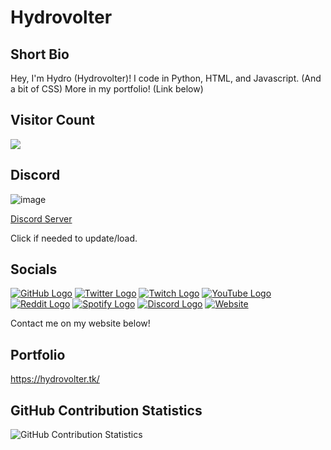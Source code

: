 # Hydrovolter

## Short Bio
Hey, I'm Hydro (Hydrovolter)!
I code in Python, HTML, and Javascript. (And a bit of CSS)
More in my portfolio! (Link below)

## Visitor Count
<img src="https://profile-counter.glitch.me/hydrovolter/count.svg" />
  

## Discord
<!-- [![Discord Server](https://discord.com/api/guilds/733146268364308532/widget.png?style=banner4)] (https://discord.com/invite/WKsemms) -->
![image](https://util.bruhmomentlol.repl.co/status/958298682044866631)

[Discord Server](https://discord.com/widget?id=965206866332356678&theme=dark)

Click if needed to update/load.





## Socials
[![GitHub Logo](https://icons.iconarchive.com/icons/limav/flat-gradient-social/64/Github-icon.png)](https://github.com/Hydrovolter)
[![Twitter Logo](https://icons.iconarchive.com/icons/limav/flat-gradient-social/64/Twitter-icon.png)](https://twitter.com/hydrovolter)
[![Twitch Logo](https://icons.iconarchive.com/icons/papirus-team/papirus-apps/64/gnome-twitch-icon.png)](https://twitch.tv/hydrovolter)
[![YouTube Logo](https://icons.iconarchive.com/icons/marcus-roberto/google-play/64/YouTube-icon.png)](https://www.youtube.com/channel/UCOkFlZpxNsXxF0jiuhqZafg?view_as=subscriber)
[![Reddit Logo](https://icons.iconarchive.com/icons/limav/flat-gradient-social/64/Reddit-icon.png)](https://www.reddit.com/user/Hydrovolter)
[![Spotify Logo](https://icons.iconarchive.com/icons/bokehlicia/pacifica/64/spotify-icon.png)](https://open.spotify.com/user/3kogdp4la37u7pd7rugded814)
[![Discord Logo](https://icons.iconarchive.com/icons/papirus-team/papirus-apps/64/discord-icon.png)](https://discord.com/users/958298682044866631)
[![Website](https://icons.iconarchive.com/icons/custom-icon-design/flatastic-11/64/Webpage-icon.png)](https://hydrovolter.tk)

Contact me on my website below!

## Portfolio
https://hydrovolter.tk/

## GitHub Contribution Statistics
![GitHub Contribution Statistics](https://github-readme-stats.vercel.app/api?username=hydrovolter)
